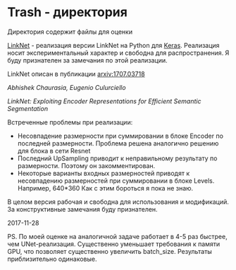 # Trash - директория

Директория содержит файлы для оценки

[LinkNet](Python/LinkNetBoba.py) - реализация версии LinkNet на Python для [Keras](https://keras.io/backend/). Реализация носит экспериментальный характер и свободна для распространения. Я буду признателен за замечания по этой реализации.

LinkNet описан в публикации [arxiv:1707.03718](https://arxiv.org/pdf/1707.03718.pdf) 
 
*Abhishek Chaurasia, Eugenio Culurciello*

*LinkNet: Exploiting Encoder Representations for Efficient Semantic Segmentation*

Встреченные проблемы при реализации:
- Несовпадение размерности при суммировании в блоке Encoder по последней размерности.
Проблема решена аналогично решению для блока в сети Resnet
- Последний UpSampling приводит к неправильному результату по размерности. Поэтому он закомментирован.
- Некоторые варианты входных размерностей приводят к несовпадению размерностей при суммировании в блоке Levels. Например, 640*360
Как с этим бороться я пока не знаю.

В целом версия рабочая и свободна для использования и модификаций. За конструктивные замечания буду признателен.

2017-11-28 

PS. По моей оценке на аналогичной задаче работает в 4-5 раз быстрее, чем UNet-реализация. Существенно уменьшает требования к памяти GPU, что позволяет существенно увеличить batch_size. Результаты приблизительно одинаковые.

